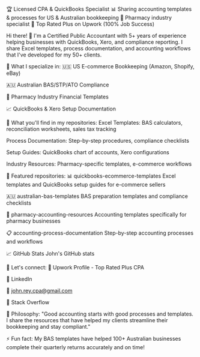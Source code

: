 🏆 Licensed CPA & QuickBooks Specialist
📊 Sharing accounting templates & processes for US & Australian bookkeeping
🏥 Pharmacy industry specialist
💼 Top Rated Plus on Upwork (100% Job Success)

Hi there! 👋
I'm a Certified Public Accountant with 5+ years of experience helping businesses with QuickBooks, Xero, and compliance reporting. I share Excel templates, process documentation, and accounting workflows that I've developed for my 50+ clients.

🔧 What I specialize in:
🇺🇸 US E-commerce Bookkeeping (Amazon, Shopify, eBay)

🇦🇺 Australian BAS/STP/ATO Compliance

🏥 Pharmacy Industry Financial Templates

📈 QuickBooks & Xero Setup Documentation

📂 What you'll find in my repositories:
Excel Templates: BAS calculators, reconciliation worksheets, sales tax tracking

Process Documentation: Step-by-step procedures, compliance checklists

Setup Guides: QuickBooks chart of accounts, Xero configurations

Industry Resources: Pharmacy-specific templates, e-commerce workflows

🎯 Featured repositories:
📊 quickbooks-ecommerce-templates
Excel templates and QuickBooks setup guides for e-commerce sellers

🇦🇺 australian-bas-templates
BAS preparation templates and compliance checklists

💊 pharmacy-accounting-resources
Accounting templates specifically for pharmacy businesses

📋 accounting-process-documentation
Step-by-step accounting processes and workflows

📈 GitHub Stats
John's GitHub stats

🤝 Let's connect:
💼 Upwork Profile - Top Rated Plus CPA

🔗 LinkedIn

📧 john.rey.cpa@gmail.com

💬 Stack Overflow

💭 Philosophy:
"Good accounting starts with good processes and templates. I share the resources that have helped my clients streamline their bookkeeping and stay compliant."

⚡ Fun fact: My BAS templates have helped 100+ Australian businesses complete their quarterly returns accurately and on time!

<!-- **johnreycpa/johnreycpa** is a ✨ _special_ ✨ repository because its `README.md` (this file) appears on your GitHub profile. -->
